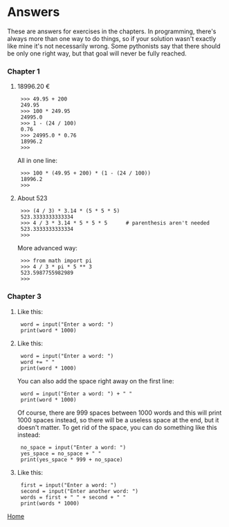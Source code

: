 # Answers

These are answers for exercises in the chapters. In programming, there's always more than one way to do things, so if your solution wasn't exactly like mine it's not necessarily wrong. Some pythonists say that there should be only one right way, but that goal will never be fully reached.

### Chapter 1

1. 18996.20 €

        >>> 49.95 + 200
        249.95
        >>> 100 * 249.95
        24995.0
        >>> 1 - (24 / 100)
        0.76
        >>> 24995.0 * 0.76
        18996.2
        >>>

    All in one line:

        >>> 100 * (49.95 + 200) * (1 - (24 / 100))
        18996.2
        >>>

2. About 523

        >>> (4 / 3) * 3.14 * (5 * 5 * 5)
        523.3333333333334
        >>> 4 / 3 * 3.14 * 5 * 5 * 5      # parenthesis aren't needed
        523.3333333333334
        >>>

    More advanced way:

        >>> from math import pi
        >>> 4 / 3 * pi * 5 ** 3
        523.5987755982989
        >>>

### Chapter 3

1. Like this:

        word = input("Enter a word: ")
        print(word * 1000)

2. Like this:

        word = input("Enter a word: ")
        word += " "
        print(word * 1000)

    You can also add the space right away on the first line:

        word = input("Enter a word: ") + " "
        print(word * 1000)

    Of course, there are 999 spaces between 1000 words and this will print 1000 spaces instead, so there will be a useless space at the end, but it doesn't matter. To get rid of the space, you can do something like this instead:

        no_space = input("Enter a word: ")
        yes_space = no_space + " "
        print(yes_space * 999 + no_space)

3. Like this:

        first = input("Enter a word: ")
        second = input("Enter another word: ")
        words = first + " " + second + " "
        print(words * 1000)

[Home](README.md)
